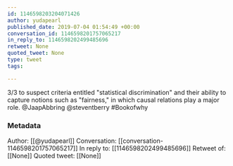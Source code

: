 ```yaml
---
id: 1146598203204071426
author: yudapearl
published_date: 2019-07-04 01:54:49 +00:00
conversation_id: 1146598201757065217
in_reply_to: 1146598202499485696
retweet: None
quoted_tweet: None
type: tweet
tags:

---
```


3/3 to suspect criteria entitled "statistical discrimination" and their ability to capture notions such as "fairness," in which causal relations play a major role. @JaapAbbring @steventberry #Bookofwhy

### Metadata

Author: [[@yudapearl]]
Conversation: [[conversation-1146598201757065217]]
In reply to: [[1146598202499485696]]
Retweet of: [[None]]
Quoted tweet: [[None]]

